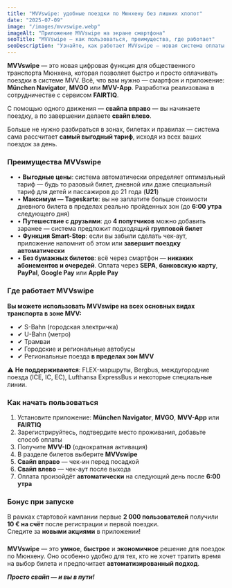 ```yaml
---
title: "MVVswipe: удобные поездки по Мюнхену без лишних хлопот"
date: "2025-07-09"
image: "/images/mvvswipe.webp"
imageAlt: "Приложение MVVswipe на экране смартфона"
seoTitle: "MVVswipe — как пользоваться, преимущества, где работает"
seoDescription: "Узнайте, как работает MVVswipe — новая система оплаты проезда в Мюнхене через свайп. Всё о регистрации, функциях, тарифах и преимуществах."
---
```


**MVVswipe** — это новая цифровая функция для общественного транспорта Мюнхена, которая позволяет быстро и просто оплачивать поездки в системе MVV. Всё, что вам нужно — смартфон и приложение: **München Navigator**, **MVGO** или **MVV-App**. Разработка реализована в сотрудничестве с сервисом **FAIRTIQ**.

С помощью одного движения — **свайпа вправо** — вы начинаете поездку, а по завершении делаете **свайп влево**.  

Больше не нужно разбираться в зонах, билетах и правилах — система сама рассчитает **самый выгодный тариф**, исходя из всех ваших поездок за день.

### Преимущества MVVswipe

- • **Выгодные цены**: система автоматически определяет оптимальный тариф — будь то разовый билет, дневной или даже специальный тариф для детей и пассажиров до 21 года (**U21**)
- • **Максимум — Tageskarte**: вы не заплатите больше стоимости дневного билета в пределах реально пройденных зон (до **6:00 утра** следующего дня)
- • **Путешествие с друзьями**: до **4 попутчиков** можно добавить заранее — система предложит подходящий **групповой билет**
- • **Функция Smart-Stop**: если вы забыли сделать чек-аут, приложение напомнит об этом или **завершит поездку автоматически**
- • **Без бумажных билетов**: всё через смартфон — **никаких абонементов и очередей**. Оплата через **SEPA**, **банковскую карту**, **PayPal**, **Google Pay** или **Apple Pay**

### Где работает MVVswipe

**Вы можете использовать MVVswipe на всех основных видах транспорта в зоне MVV:**
- ✔ S-Bahn (городская электричка)  
- ✔ U-Bahn (метро)  
- ✔ Трамваи  
- ✔ Городские и региональные автобусы  
- ✔ Региональные поезда **в пределах зон MVV**

⚠️ **Не поддерживаются**: FLEX-маршруты, Bergbus, междугородние поезда (ICE, IC, EC), Lufthansa ExpressBus и некоторые специальные линии.

### Как начать пользоваться

1. Установите приложение: **München Navigator**, **MVGO**, **MVV-App** или **FAIRTIQ**  
2. Зарегистрируйтесь, подтвердите место проживания, добавьте способ оплаты  
3. Получите **MVV-ID** (однократная активация)  
4. В разделе билетов выберите **MVVswipe**  
5. **Свайп вправо** — чек-ин перед посадкой  
6. **Свайп влево** — чек-аут после выхода  
7. Оплата произойдёт **автоматически** на следующий день после **6:00 утра**


### Бонус при запуске

В рамках стартовой кампании первые **2 000 пользователей** получили **10 € на счёт** после регистрации и первой поездки.  
Следите за **новыми акциями** в приложении!

###

**MVVswipe** — это **умное**, **быстрое** и **экономичное** решение для поездок по Мюнхену. Оно особенно удобно для тех, кто не хочет тратить время на выбор билета и предпочитает **автоматизированный подход**.  

_**Просто свайп — и вы в пути!**_
